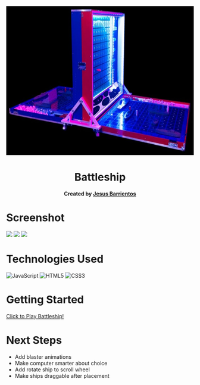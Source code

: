 <div id="header" align="center">

  <img src="assets/battleship_logo.jpg" width="800" height="400" alt="battleship game logo">

</div>

<div align="center" id="header">
   
# Battleship
**Created by [Jesus Barrientos](https://www.linkedin.com/in/barrientosjesus/)**

</div>

# Screenshot

<img src="https://i.imgur.com/RUf3tvr.jpeg">
<img src="https://i.imgur.com/a6BSQgV.jpg">
<img src="https://i.imgur.com/ZL24YFD.jpg">

# Technologies Used
![JavaScript](https://img.shields.io/badge/-JavaScript-05122A?style=flat&logo=javascript)
![HTML5](https://img.shields.io/badge/-HTML5-05122A?style=flat&logo=html5)
![CSS3](https://img.shields.io/badge/-CSS-05122A?style=flat&logo=css3)

# Getting Started

[Click to Play Battleship!](https://chueyb.github.io/battleship/)

# Next Steps

- Add blaster animations
- Make computer smarter about choice
- Add rotate ship to scroll wheel
- Make ships draggable after placement